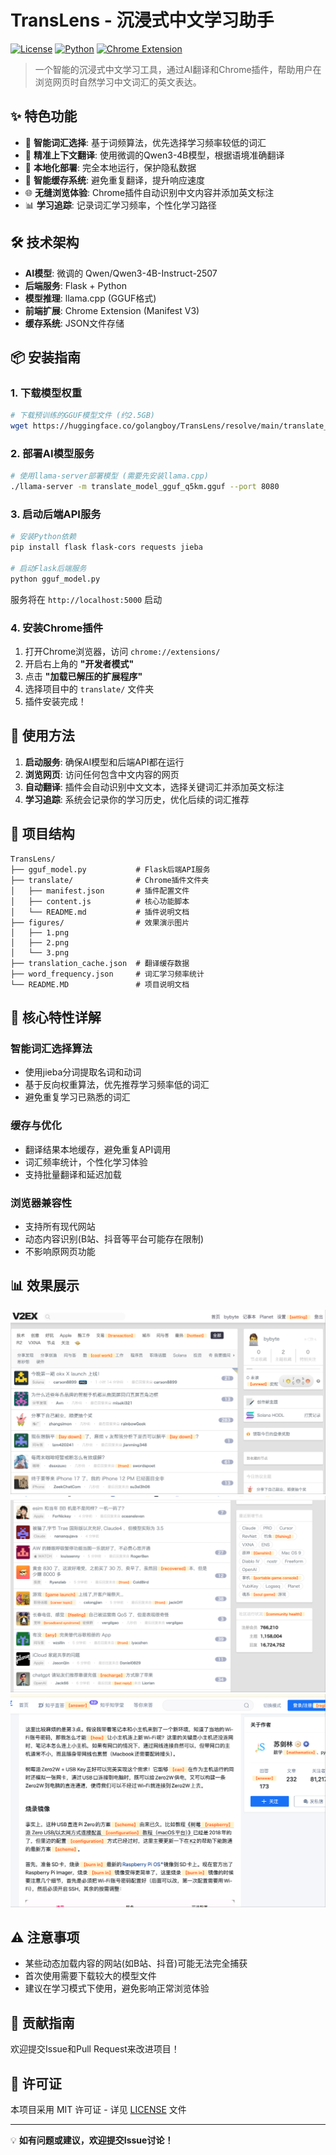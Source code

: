 # TransLens - 沉浸式中文学习助手

[![License](https://img.shields.io/badge/license-MIT-blue.svg)](LICENSE)
[![Python](https://img.shields.io/badge/python-3.7+-green.svg)](https://python.org)
[![Chrome Extension](https://img.shields.io/badge/chrome-extension-orange.svg)](https://developer.chrome.com/docs/extensions/)

> 一个智能的沉浸式中文学习工具，通过AI翻译和Chrome插件，帮助用户在浏览网页时自然学习中文词汇的英文表达。

## ✨ 特色功能

- 🤖 **智能词汇选择**: 基于词频算法，优先选择学习频率较低的词汇
- 🎯 **精准上下文翻译**: 使用微调的Qwen3-4B模型，根据语境准确翻译
- 🔧 **本地化部署**: 完全本地运行，保护隐私数据
- 💾 **智能缓存系统**: 避免重复翻译，提升响应速度
- 🌐 **无缝浏览体验**: Chrome插件自动识别中文内容并添加英文标注
- 📊 **学习追踪**: 记录词汇学习频率，个性化学习路径

## 🛠️ 技术架构

- **AI模型**: 微调的 Qwen/Qwen3-4B-Instruct-2507
- **后端服务**: Flask + Python
- **模型推理**: llama.cpp (GGUF格式)
- **前端扩展**: Chrome Extension (Manifest V3)
- **缓存系统**: JSON文件存储

## 📦 安装指南

### 1. 下载模型权重

```bash
# 下载预训练的GGUF模型文件 (约2.5GB)
wget https://huggingface.co/golangboy/TransLens/resolve/main/translate_model_gguf_q5km.gguf
```

### 2. 部署AI模型服务

```bash
# 使用llama-server部署模型 (需要先安装llama.cpp)
./llama-server -m translate_model_gguf_q5km.gguf --port 8080
```

### 3. 启动后端API服务

```bash
# 安装Python依赖
pip install flask flask-cors requests jieba

# 启动Flask后端服务
python gguf_model.py
```
服务将在 `http://localhost:5000` 启动

### 4. 安装Chrome插件

1. 打开Chrome浏览器，访问 `chrome://extensions/`
2. 开启右上角的 **"开发者模式"**
3. 点击 **"加载已解压的扩展程序"**
4. 选择项目中的 `translate/` 文件夹
5. 插件安装完成！

## 🚀 使用方法

1. **启动服务**: 确保AI模型和后端API都在运行
2. **浏览网页**: 访问任何包含中文内容的网页
3. **自动翻译**: 插件会自动识别中文文本，选择关键词汇并添加英文标注
4. **学习追踪**: 系统会记录你的学习历史，优化后续的词汇推荐

## 📁 项目结构

```
TransLens/
├── gguf_model.py           # Flask后端API服务
├── translate/              # Chrome插件文件夹
│   ├── manifest.json       # 插件配置文件
│   ├── content.js          # 核心功能脚本
│   └── README.md           # 插件说明文档
├── figures/                # 效果演示图片
│   ├── 1.png
│   ├── 2.png
│   └── 3.png
├── translation_cache.json  # 翻译缓存数据
├── word_frequency.json     # 词汇学习频率统计
└── README.MD               # 项目说明文档
```

## 🎯 核心特性详解

### 智能词汇选择算法
- 使用jieba分词提取名词和动词
- 基于反向权重算法，优先推荐学习频率低的词汇
- 避免重复学习已熟悉的词汇

### 缓存与优化
- 翻译结果本地缓存，避免重复API调用
- 词汇频率统计，个性化学习体验
- 支持批量翻译和延迟加载

### 浏览器兼容性
- 支持所有现代网站
- 动态内容识别(B站、抖音等平台可能存在限制)
- 不影响原网页功能

## 📊 效果展示

![效果图1](figures/1.png)
![效果图2](figures/2.png)  
![效果图3](figures/3.png)

## ⚠️ 注意事项

- 某些动态加载内容的网站(如B站、抖音)可能无法完全捕获
- 首次使用需要下载较大的模型文件
- 建议在学习模式下使用，避免影响正常浏览体验

## 🤝 贡献指南

欢迎提交Issue和Pull Request来改进项目！

## 📄 许可证

本项目采用 MIT 许可证 - 详见 [LICENSE](LICENSE) 文件

---

💡 **如有问题或建议，欢迎提交Issue讨论！**
